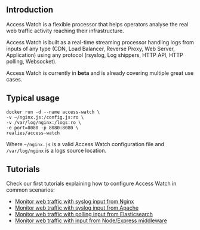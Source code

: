 ## Introduction

Access Watch is a flexible processor that helps operators analyse the real web traffic activity reaching their infrastructure.

Access Watch is built as a real-time streaming processor handling logs from inputs of any type (CDN, Load Balancer, Reverse Proxy, Web Server, Application) using any protocol (rsyslog, Log shippers, HTTP API, HTTP polling, Websocket).

Access Watch is currently in **beta** and is already covering multiple great use cases.

## Typical usage
```
docker run -d --name access-watch \
-v ~/nginx.js:/config.js:ro \
-v /var/log/nginx:/logs:ro \
-e port=8080 -p 8080:8080 \
realies/access-watch
```
Where `~/nginx.js` is a valid Access Watch configuration file and `/var/log/nginx` is a logs source location.

## Tutorials

Check our first tutorials explaining how to configure Access Watch in common scenarios:

* [Monitor web traffic with syslog input from Nginx](https://access.watch/documentation/nginx)
* [Monitor web traffic with syslog input from Apache](https://access.watch/documentation/apache)
* [Monitor web traffic with polling input from Elasticsearch](https://access.watch/documentation/elasticsearch)
* [Monitor web traffic with input from Node/Express middleware](https://access.watch/documentation/express)
